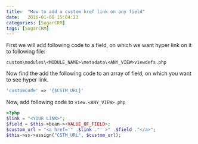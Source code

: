 ```yaml
---
title:  "How to add a custom href link on any field"
date:   2016-01-08 15:04:23
categories: [SugarCRM]
tags: [SugarCRM]
---
```


First we will add following code to a field, on which we want hyper link on it to following file:

`custom\modules\<MODULE_NAME>\metadata\<ANY_VIEW>viewdefs.php`

Now find the add the following code to an array of field, on which you want to see hyper link.

```php
'customCode' => '{$CSTM_URL}'
```

Now, add following code to `view.<ANY_VIEW>.php`

```php
<?php
$link = "<YOUR_LINK>";
$field = $this->bean-><VALUE_OF_FIELD>;
$custom_url = "<a href='" .$link ."' >" .$field ."</a>";
$this->ss->assign("CSTM_URL", $custom_url);
```

[jekyll]:      http://jekyllrb.com
[jekyll-gh]:   https://github.com/jekyll/jekyll
[jekyll-help]: https://github.com/jekyll/jekyll-help
